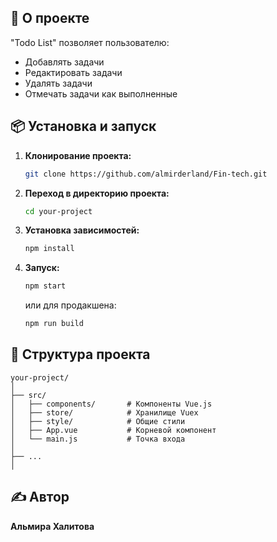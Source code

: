 
## 🚀 О проекте

"Todo List" позволяет пользователю:

- Добавлять задачи
- Редактировать задачи
- Удалять задачи
- Отмечать задачи как выполненные

## 📦 Установка и запуск

1. **Клонирование проекта:**
    ```bash
    git clone https://github.com/almirderland/Fin-tech.git
    ```

2. **Переход в директорию проекта:**
    ```bash
    cd your-project
    ```

3. **Установка зависимостей:**
    ```bash
    npm install
    ```

4. **Запуск:**
    ```bash
    npm start
    ```
    или для продакшена:
    ```bash
    npm run build
    ```

## 📂 Структура проекта

```
your-project/
│
├── src/                  
│   ├── components/       # Компоненты Vue.js
│   ├── store/            # Хранилище Vuex
│   ├── style/            # Общие стили
│   ├── App.vue           # Корневой компонент
│   └── main.js           # Точка входа
│
├── ...                   
│
```

## ✍️ Автор

**Альмира Халитова**
